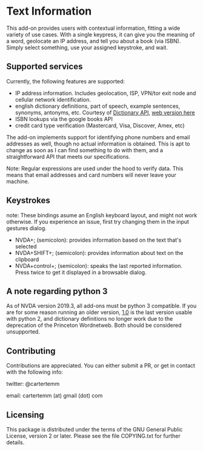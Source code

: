 # Text Information

This add-on provides users with contextual information, fitting a wide variety of use cases.
With a single keypress, it can give you the meaning of a word, geolocate an IP address, and tell you about a book (via ISBN). Simply select something, use your assigned keystroke, and wait.

## Supported services

Currently, the following features are supported:

* IP address information. Includes geolocation, ISP, VPN/tor exit node and cellular network identification.
* english dictionary definitions, part of speech, example sentences, synonyms, antonyms, etc. Courtesy of [Dictionary API](https://github.com/cartertemm/dictionary-api), [web version here](https://dictionary.ctemm.me/)
* ISBN lookups via the google books API
* credit card type verification (Mastercard, Visa, Discover, Amex, etc)

The add-on implements support for identifying phone numbers and email addresses as well, though no actual information is obtained. This is apt to change as soon as I can find something to do with them, and a straightforward API that meets our specifications.

Note: Regular expressions are used under the hood to verify data. This means that email addresses and card numbers will never leave your machine.

## Keystrokes

note: These bindings asume an English keyboard layout, and might not work otherwise. If you experience an issue, first try changing them in the input gestures dialog.

* NVDA+; (semicolon): provides information based on the text that's selected
* NVDA+SHIFT+; (semicolon): provides information about text on the clipboard
* NVDA+control+; (semicolon): speaks the last reported information. Press twice to get it displayed in a browsable dialog.

## A note regarding python 3

As of NVDA version 2019.3, all add-ons must be python 3 compatible. If you are for some reason running an older version, [1.0](https://github.com/cartertemm/text_information/releases/download/1.0/textInformation-1.0.nvda-addon) is the last version usable with python 2, and dictionary definitions no longer work due to the deprecation of the Princeton Wordnetweb. Both should be considered unsupported.

## Contributing

Contributions are appreciated. You can either submit a PR, or get in contact with the following info:

twitter: @cartertemm

email: cartertemm (at) gmail (dot) com

## Licensing

This package is distributed under the terms of the GNU General Public License, version 2 or later. Please see the file COPYING.txt for further details.
